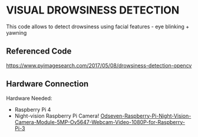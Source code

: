 # VISUAL DROWSINESS DETECTION
This code allows to detect drowsiness using facial features - eye blinking + yawning

## Referenced Code
https://www.pyimagesearch.com/2017/05/08/drowsiness-detection-opencv

## Hardware Connection
Hardware Needed: 
- Raspberry Pi 4
- Night-vision Raspberry Pi Camera!
[Odseven-Raspberry-Pi-Night-Vision-Camera-Module-5MP-Ov5647-Webcam-Video-1080P-for-Raspberry-Pi-3](https://user-images.githubusercontent.com/60349507/122542709-0f67ad00-d03c-11eb-89c4-3e195f5614dc.jpg)

